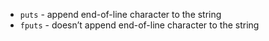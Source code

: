 - `puts`  -         append end-of-line character to the string
- `fputs` - doesn’t append end-of-line character to the string
